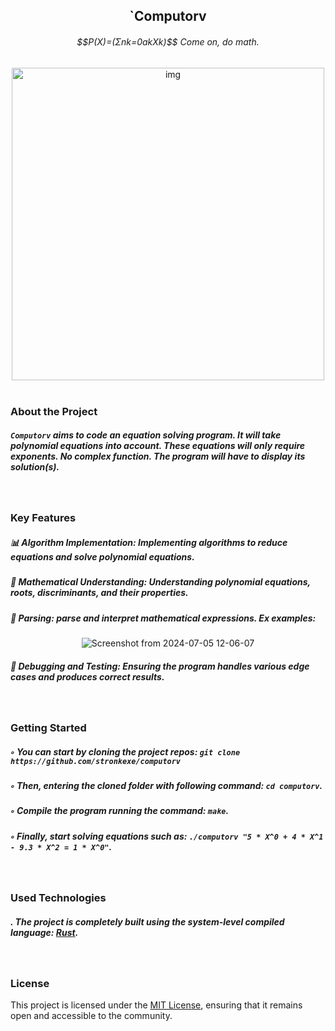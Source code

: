 <h2 align="center">`Computorv </h2>
<div align="center">
<h6> $$P(X)=(Σnk=0akXk)$$ Come on, do math.</h6>
<img  width="500px" src="https://i.kym-cdn.com/photos/images/original/002/093/772/aa2.gif" alt="img" />
</div>
<br />
<h3>About the Project</h3>


<h5><code>Computorv</code> aims to code an equation solving program. It will take polynomial equations into account. These equations will only require exponents. No complex
function. The program will have to display its solution(s).</h5>
<br />
<h3>Key Features</h3>
<h5> 📊 Algorithm Implementation: Implementing algorithms to reduce equations and solve polynomial equations.</h5>
<h5> 📝 Mathematical Understanding: Understanding polynomial equations, roots, discriminants, and their properties.</h5>
<h5> 📎 Parsing: parse and interpret mathematical expressions. Ex examples:</h5>
<div align="center">
  
  ![Screenshot from 2024-07-05 12-06-07](https://github.com/stronkexe/computorv/assets/70513733/b196ebb0-619a-4856-b37f-206e99e97680)
  
</div>
<h5> 🐞 Debugging and Testing: Ensuring the program handles various edge cases and produces correct results.</h5>

<br />
<h3>Getting Started</h3>

<h5>◦ You can start by cloning the project repos: <code>git clone https://github.com/stronkexe/computorv</code></h5>

<h5>◦ Then, entering the cloned folder with following command: <code>cd computorv</code>.</h5>

<h5>◦ Compile the program running the command: <code>make</code>.</h5>

<h5>◦ Finally, start solving equations such as: <code>./computorv "5 * X^0 + 4 * X^1 - 9.3 * X^2 = 1 * X^0"</code>.</h5>

<br />
<h3>Used Technologies</h3>

<h5>. The project is completely built using the system-level compiled language: <a href="https://doc.rust-lang.org/book/">Rust</a>.</h5>

<br />
<h3>License</h3>

This project is licensed under the [MIT License](LICENSE), ensuring that it remains open and accessible to the community.
